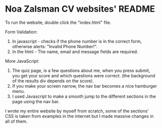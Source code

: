 # Noa Zalsman CV websites' README

To run the website, double click the "index.html" file.

Form Validation:
1. In javascript - checks if the phone number is in the correct form, otherwise alerts: "Invalid Phone Number!".
2. In the html - The name, email and message fields are required.

More JavaScript:
1. The quiz page, is a few questions about me, when you press submit, you get your score and which questions were correct. (the background of the results div depends on the score).
2. If you make your screen narrow, the nav bar becomes a nice hamburger menu.
3. I used Javascript to make a smooth jump to the different sections in the page using the nav bar.

I wrote my entire website by myself from scratch, some of the sections' CSS is taken from examples in the internet but I made massive changes in all of them.
